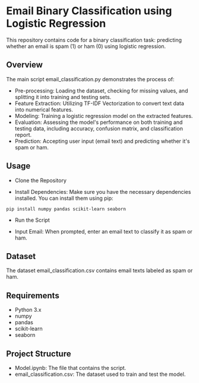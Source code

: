 # Email Binary Classification using Logistic Regression
This repository contains code for a binary classification task: predicting whether an email is spam (1) or ham (0) using logistic regression.

## Overview
The main script email_classification.py demonstrates the process of:

- Pre-processing: Loading the dataset, checking for missing values, and splitting it into training and testing sets.
- Feature Extraction: Utilizing TF-IDF Vectorization to convert text data into numerical features.
- Modeling: Training a logistic regression model on the extracted features.
- Evaluation: Assessing the model's performance on both training and testing data, including accuracy, confusion matrix, and classification report.
- Prediction: Accepting user input (email text) and predicting whether it's spam or ham.

## Usage
- Clone the Repository

- Install Dependencies: Make sure you have the necessary dependencies installed. You can install them using pip:
```
pip install numpy pandas scikit-learn seaborn
```
- Run the Script

- Input Email: When prompted, enter an email text to classify it as spam or ham.

## Dataset
The dataset email_classification.csv contains email texts labeled as spam or ham.

## Requirements
- Python 3.x
- numpy
- pandas
- scikit-learn
- seaborn
  
## Project Structure
- Model.ipynb: The file that contains the script.
- email_classification.csv: The dataset used to train and test the model.
